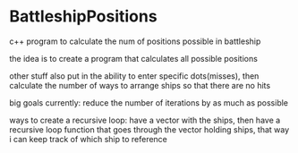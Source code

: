 # BattleshipPositions
c++ program to calculate the num of positions possible in battleship

the idea is to create a program that calculates all possible positions

other stuff
  also put in the ability to enter specific dots(misses), then calculate the number of ways to arrange ships so that there are no hits

big goals currently:
reduce the number of iterations by as much as possible

ways to create a recursive loop: have a vector with the ships, then have a recursive loop function that goes through the vector holding ships, that way i can keep track of  which ship to reference